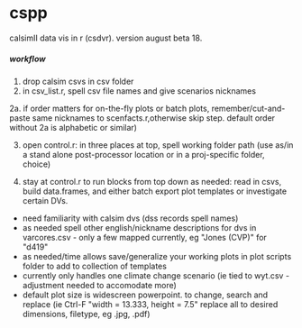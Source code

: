 # cspp
 calsimII data vis in r (csdvr). version august beta 18.
 
##### workflow #####
1. drop calsim csvs in csv folder
2. in csv_list.r, spell csv file names and give scenarios nicknames

2a.  if order matters for on-the-fly plots or batch plots, remember/cut-and-paste same nicknames to scenfacts.r,otherwise skip step. default order without 2a is alphabetic or similar)

3. open control.r: in three places at top, spell working folder path (use as/in a stand alone post-processor location or in a proj-specific folder, choice)

4. stay at control.r to run blocks from top down as needed: read in csvs, build data.frames, and either batch export plot templates or investigate certain DVs. 

- need familiarity with calsim dvs (dss records spell names)
- as needed spell other english/nickname descriptions for dvs in varcores.csv - only a few mapped currently, eg "Jones (CVP)" for "d419"
- as needed/time allows save/generalize your working plots in plot scripts folder to add to collection of templates
- currently only handles one climate change scenario (ie tied to wyt.csv - adjustment needed to accomodate more)
- default plot size is widescreen powerpoint. to change, search and replace (ie Ctrl-F "width = 13.333, height = 7.5" replace all to 
  desired dimensions, filetype, eg .jpg, .pdf)
